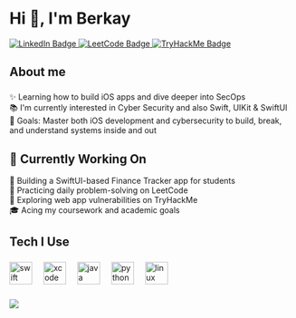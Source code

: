 <h1 align="left">Hi  👋, I'm Berkay </h1>

<a href="https://linkedin.com/in/berkayerinmez" target="_blank">
  <img src="https://img.shields.io/badge/LinkedIn-0077B5?style=for-the-badge&logo=linkedin&logoColor=white" alt="LinkedIn Badge"/>
</a>
<a href="https://leetcode.com/u/berkayerinmez/" target="_blank">
  <img src="https://img.shields.io/badge/LeetCode-000000?style=for-the-badge&logo=LeetCode&logoColor=white" alt="LeetCode Badge"/>
</a>
<a href="https://tryhackme.com/p/red4os3" target="_blank">
  <img src="https://img.shields.io/badge/TryHackMe-212C42?style=for-the-badge&logo=tryhackme&logoColor=white" alt="TryHackMe Badge"/>
</a>
<h2 align="left">About me</h2>

###

<p align="left">✨ Learning how to build iOS apps and dive deeper into SecOps
<br>📚 I'm currently interested in Cyber Security and also Swift, UIKit & SwiftUI
<br>🎯 Goals: Master both iOS development and cybersecurity to build, break, and understand systems inside and out<br>


###
<h2 align="left">🚧 Currently Working On</h2>
<p align="left"> 🔧 Building a SwiftUI-based Finance Tracker app for students
<br>🧠 Practicing daily problem-solving on LeetCode
<br>🔐 Exploring web app vulnerabilities on TryHackMe
<br>🎓 Acing my coursework and academic goals<br>

###

<h2 align="left">Tech I Use</h2>

###

<div align="left">
  <img src="https://cdn.jsdelivr.net/gh/devicons/devicon/icons/swift/swift-original.svg" height="40" alt="swift logo"  />
  <img width="12" />
  <img src="https://cdn.jsdelivr.net/gh/devicons/devicon/icons/xcode/xcode-original.svg" height="40" alt="xcode logo"  />
  <img width="12" />
  <img src="https://cdn.jsdelivr.net/gh/devicons/devicon@latest/icons/java/java-original.svg" height="40" alt="java logo"  />
  <img width="12" />
  <img src="https://cdn.jsdelivr.net/gh/devicons/devicon@latest/icons/python/python-original.svg" height="40" alt="python logo"  />
  <img width="12" />
  <img src="https://cdn.jsdelivr.net/gh/devicons/devicon@latest/icons/linux/linux-original.svg" height="40" alt="linux logo"  />
  <img width="12" />
</div>

###

<p> 
<img align = "center" src="https://github-readme-streak-stats.herokuapp.com?user=berkayerinmez&theme=blueberry_duo">
</p>
